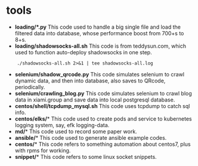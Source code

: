 # tools

- **loading/*.py**
This code used to handle a big single file and load the filtered data into database, whose performance boost from 700+s to 8+s.
- **loading/shadowsocks-all.sh**
This code is from teddysun.com, which used to function auto-deploy shadowsocks in one step.
```
    ./shadowsocks-all.sh 2>&1 | tee shadowsocks-all.log
```
- **selenium/shadow_qrcode.py**
This code simulates selenium to crawl dynamic data, and then into database, also saves to QRcode, periodically.
- **selenium/crawling_blog.py**
This code simulates selenium to crawl blog data in xiami.group and save data into local postgresql database.
- **centos/shell/tcpdump_mysql.sh**
This code uses tcpdump to catch sql info.
- **centos/elks/***
This code used to create pods and service to kubernetes logging system, say, efk logging-data.
- **md/***
This code used to record some paper work.
- **ansible/***
This code used to generate ansible example codes.
- **centos/***
This code refers to something automation about centos7, plus with rpms for working.
- **snippet/***
This code refers to some linux socket snippets.
